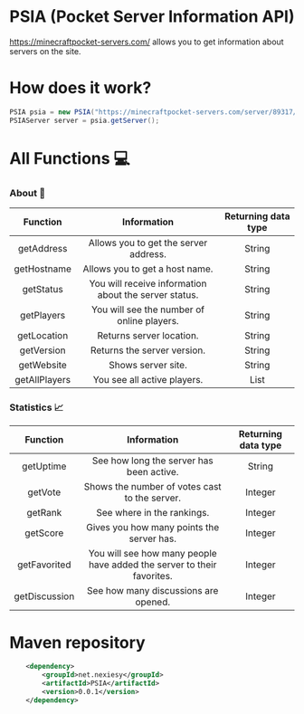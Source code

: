 # PSIA (Pocket Server Information API)
https://minecraftpocket-servers.com/ allows you to get information about servers on the site.

# How does it work?

```java
PSIA psia = new PSIA("https://minecraftpocket-servers.com/server/89317/");
PSIAServer server = psia.getServer();
```

# All Functions 💻

### About 📖
| Function | Information | Returning data type |
|:-----------:|:----------:|:----------:|
| getAddress | Allows you to get the server address. | String |
| getHostname | Allows you to get a host name. | String |
| getStatus | You will receive information about the server status. | String |
| getPlayers | You will see the number of online players. | String |
| getLocation | Returns server location. | String |
| getVersion | Returns the server version. | String |
| getWebsite | Shows server site. | String |
| getAllPlayers | You see all active players. | List |

### Statistics 📈
| Function | Information | Returning data type |
|:-----------:|:----------:|:----------:|
| getUptime | See how long the server has been active. | String |
| getVote | Shows the number of votes cast to the server. | Integer |
| getRank | See where in the rankings. | Integer |
| getScore | Gives you how many points the server has. | Integer |
| getFavorited | You will see how many people have added the server to their favorites. | Integer |
| getDiscussion | See how many discussions are opened. | Integer |

# Maven repository


```xml
    <dependency>
        <groupId>net.nexiesy</groupId>
        <artifactId>PSIA</artifactId>
        <version>0.0.1</version>
    </dependency>
```

